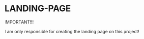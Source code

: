 # LANDING-PAGE

IMPORTANT!!! 

I am only responsible for creating the landing page on this project!

